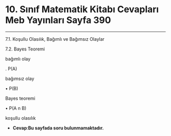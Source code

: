 # 10. Sınıf Matematik Kitabı Cevapları Meb Yayınları Sayfa 390

---

7.1. Koşullu Olasılık, Bağımlı ve Bağımsız Olaylar

 7.2. Bayes Teoremi

bağımlı olay

 . P(A)

 bağımsız olay

 • P(B)

 Bayes teoremi

 • P(A n B)

 koşullu olasılık

-   **Cevap**:**Bu sayfada soru bulunmamaktadır.**